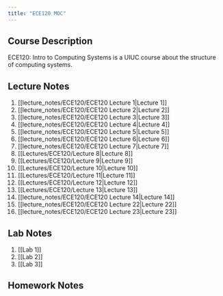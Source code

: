 ```yaml
---
title: "ECE120 MOC"
---
```

## Course Description
ECE120: Intro to Computing Systems is a UIUC course about the structure of computing systems.

## Lecture Notes
1. [[lecture_notes/ECE120/ECE120 Lecture 1|Lecture 1]]
2. [[lecture_notes/ECE120/ECE120 Lecture 2|Lecture 2]]
3. [[lecture_notes/ECE120/ECE120 Lecture 3|Lecture 3]]
4. [[lecture_notes/ECE120/ECE120 Lecture 4|Lecture 4]]
5. [[lecture_notes/ECE120/ECE120 Lecture 5|Lecture 5]]
6. [[lecture_notes/ECE120/ECE120 Lecture 6|Lecture 6]]
7. [[lecture_notes/ECE120/ECE120 Lecture 7|Lecture 7]]
8. [[Lectures/ECE120/Lecture 8|Lecture 8]]
9. [[Lectures/ECE120/Lecture 9|Lecture 9]]
10. [[Lectures/ECE120/Lecture 10|Lecture 10]]
11. [[Lectures/ECE120/Lecture 11|Lecture 11]]
12. [[Lectures/ECE120/Lecture 12|Lecture 12]]
13. [[Lectures/ECE120/Lecture 13|Lecture 13]]
14. [[lecture_notes/ECE120/ECE120 Lecture 14|Lecture 14]]
15. [[lecture_notes/ECE120/ECE120 Lecture 22|Lecture 22]]
16. [[lecture_notes/ECE120/ECE120 Lecture 23|Lecture 23]]

## Lab Notes
1. [[Lab 1]]
2. [[Lab 2]]
3. [[Lab 3]]

## Homework Notes
